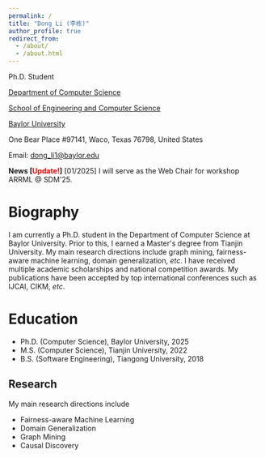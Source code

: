 ```yaml
---
permalink: /
title: "Dong Li (李栋)"
author_profile: true
redirect_from: 
  - /about/
  - /about.html
---
```


Ph.D. Student

[Department of Computer Science](https://www.ecs.baylor.edu/computer-science)

[School of Engineering and Computer Science](https://www.ecs.baylor.edu/)

[Baylor University](https://www.baylor.edu/)

One Bear Place #97141, Waco, Texas 76798, United States

Email: dong_li1@baylor.edu

**News [<span style="color:red">Update!</span>]**
[01/2025]  I will serve as the Web Chair for workshop ARRML @ SDM'25.


Biography
======
I am currently a Ph.D. student in the Department of Computer Science at Baylor University. Prior to this, I earned a Master's degree from Tianjin University. My main research directions include graph mining, fairness-aware machine learning, domain generalization, _etc_. I have received multiple academic scholarships and national competition awards. My publications have been accepted by top international conferences such as IJCAI, CIKM, _etc_. 

Education
======
+ Ph.D. (Computer Science), Baylor University, 2025
+ M.S. (Computer Science), Tianjin University, 2022
+ B.S. (Software Engineering), Tiangong University, 2018

Research
------
My main research directions include
+ Fairness-aware Machine Learning
+ Domain Generalization
+ Graph Mining
+ Causal Discovery
